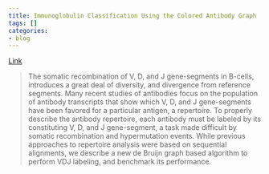 ```yaml
---
title: Immunoglobulin Classification Using the Colored Antibody Graph
tags: []
categories:
- blog
---
```

[Link](http://link.springer.com/chapter/10.1007/978-3-319-16706-0_7)
<!--more-->

> The somatic recombination of V, D, and J gene-segments in B-cells,
introduces a great deal of diversity, and divergence from reference segments.
Many recent studies of antibodies focus on the population of antibody
transcripts that show which V, D, and J gene-segments have been favored for a
particular antigen, a repertoire. To properly describe the antibody
repertoire, each antibody must be labeled by its constituting V, D, and J
gene-segment, a task made difficult by somatic recombination and hypermutation
events. While previous approaches to repertoire analysis were based on
sequential alignments, we describe a new de Bruijn graph based algorithm to
perform VDJ labeling, and benchmark its performance.

